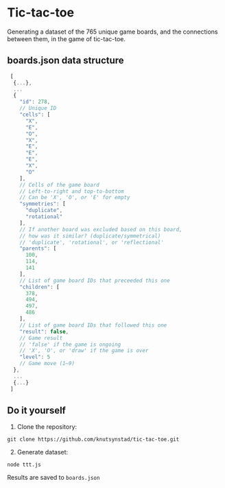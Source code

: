 # Tic-tac-toe
Generating a dataset of the 765 unique game boards, and the connections between them, in the game of tic-tac-toe. 

## boards.json data structure

```js
 [
  {...},
  ...
  {
    "id": 278,
    // Unique ID
    "cells": [
      "X",
      "E",
      "O",
      "X",
      "E",
      "E",
      "E",
      "X",
      "O"
    ],
    // Cells of the game board
    // Left-to-right and top-to-bottom
    // Can be 'X', 'O', or 'E' for empty
    "symmetries": [
      "duplicate",
      "rotational"
    ],
    // If another board was excluded based on this board,
    // how was it similar? (duplicate/symmetrical)
    // 'duplicate', 'rotational', or 'reflectional'
    "parents": [
      100,
      114,
      141
    ],
    // List of game board IDs that preceeded this one
    "children": [
      378,
      494,
      497,
      486
    ],
    // List of game board IDs that followed this one
    "result": false,
    // Game result
    // 'false' if the game is ongoing
    // 'X', 'O', or 'draw' if the game is over
    "level": 5
    // Game move (1–9)
  },
  ...
  {...}
 ]
```

## Do it yourself

1. Clone the repository:
```
git clone https://github.com/knutsynstad/tic-tac-toe.git
```

2. Generate dataset:
```
node ttt.js
```
Results are saved to `boards.json`

